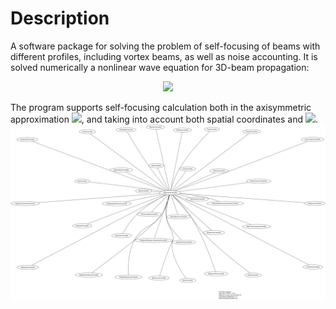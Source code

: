 # Description

A software package for solving the problem of self-focusing of beams with different profiles, including vortex beams, as well as noise accounting. It is solved numerically a nonlinear wave equation for 3D-beam propagation:
<p align="center">
 <img src="https://latex.codecogs.com/gif.latex?2&space;i&space;k_0&space;\frac{\partial&space;A(x,y,z)}{\partial&space;z}&space;=&space;\Delta_\perp&space;A(x,y,z)&space;&plus;&space;\frac{2&space;i&space;k_0}{n_0}&space;n_2&space;I(x,y)&space;A(x,y,z)">
</p>
The program supports self-focusing calculation both in the axisymmetric approximation  <img src="https://latex.codecogs.com/gif.latex?x">, and taking into account both spatial coordinates and <img src="https://latex.codecogs.com/gif.latex?y">.

<img src="test.svg">
